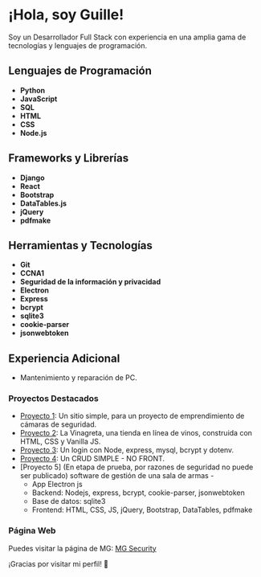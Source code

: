 # ¡Hola, soy Guille!

Soy un Desarrollador Full Stack con experiencia en una amplia gama de tecnologías y lenguajes de programación.

## Lenguajes de Programación
- **Python**
- **JavaScript**
- **SQL**
- **HTML**
- **CSS**
- **Node.js**

## Frameworks y Librerías
- **Django**
- **React**
- **Bootstrap**
- **DataTables.js**
- **jQuery**
- **pdfmake**

## Herramientas y Tecnologías
- **Git**
- **CCNA1**
- **Seguridad de la información y privacidad**
- **Electron**
- **Express**
- **bcrypt**
- **sqlite3**
- **cookie-parser**
- **jsonwebtoken**

## Experiencia Adicional
- Mantenimiento y reparación de PC.

### Proyectos Destacados
- [Proyecto 1](https://github.com/guinovi/mgseg): Un sitio simple, para un proyecto de emprendimiento de cámaras de seguridad.
- [Proyecto 2](https://github.com/guinovi/vinagre): La Vinagreta, una tienda en línea de vinos, construida con HTML, CSS y Vanilla JS.
- [Proyecto 3](https://github.com/guinovi/login-express-front-crud-bcrypt-dotenv): Un login con Node, express, mysql, bcrypt y dotenv.
- [Proyecto 4](https://github.com/guinovi/crud-simple-no-front): Un CRUD SIMPLE - NO FRONT.
- [Proyecto 5] (En etapa de prueba, por razones de seguridad no puede ser publicado) software de gestión de una sala de armas - 
  - App Electron js
  - Backend: Nodejs, express, bcrypt, cookie-parser, jsonwebtoken
  - Base de datos: sqlite3
  - Frontend: HTML, CSS, JS, jQuery, Bootstrap, DataTables, pdfmake

### Página Web
Puedes visitar la página de MG: [MG Security](https://mgsecurty.netlify.app/)

¡Gracias por visitar mi perfil! 🚀
